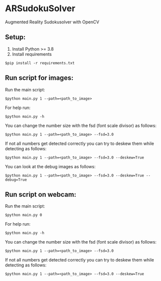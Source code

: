 # ARSudokuSolver
Augmented Reality Sudokusolver with OpenCV 

## Setup:
1) Install Python >= 3.8
2) Install requirements
```
$pip install -r requirements.txt 
```

## Run script for images:
Run the main script:
```
$python main.py 1 --path=<path_to_image>
```
For help run:
```
$python main.py -h
```

You can change the number size with the fsd (font scale divisor) as follows:
```
$python main.py 1 --path=<path_to_image> --fsd=3.0 
```

If not all numbers get detected correctly you can try to deskew them while detecting as follows:
```
$python main.py 1 --path=<path_to_image> --fsd=3.0 --deskew=True
```

You can look at the debug images as follows:
```
$python main.py 1 --path=<path_to_image> --fsd=3.0 --deskew=True --debug=True
```

## Run script on webcam:
Run the main script:
```
$python main.py 0
```

For help run:
```
$python main.py -h
```

You can change the number size with the fsd (font scale divisor) as follows:
```
$python main.py 1 --path=<path_to_image> --fsd=3.0 
```

If not all numbers get detected correctly you can try to deskew them while detecting as follows:
```
$python main.py 1 --path=<path_to_image> --fsd=3.0 --deskew=True
```
 
